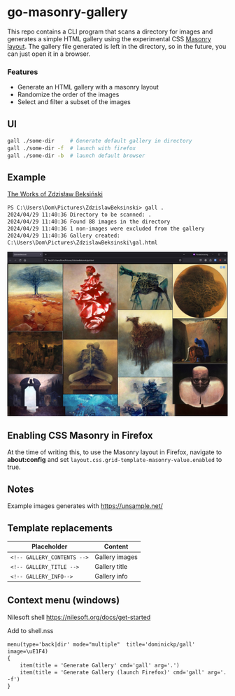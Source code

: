 # go-masonry-gallery

This repo contains a CLI program that scans a directory for images and generates a simple HTML gallery using the experimental CSS [Masonry layout](https://developer.mozilla.org/en-US/docs/Web/CSS/CSS_grid_layout/Masonry_layout). The gallery file generated is left in the directory, so in the future, you can just open it in a browser.

### Features
- Generate an HTML gallery with a masonry layout
- Randomize the order of the images
- Select and filter a subset of the images

 
## UI

```sh
gall ./some-dir  	# Generate default gallery in directory
gall ./some-dir -f 	# launch with firefox
gall ./some-dir -b 	# launch default browser
```

## Example
[The Works of  Zdzisław Beksiński](https://archive.org/details/ZdzislawBeksinski/)
```
PS C:\Users\Dom\Pictures\ZdzislawBeksinski> gall .
2024/04/29 11:40:36 Directory to be scanned: .
2024/04/29 11:40:36 Found 88 images in the directory
2024/04/29 11:40:36 1 non-images were excluded from the gallery
2024/04/29 11:40:36 Gallery created: C:\Users\Dom\Pictures\ZdzislawBeksinski\gal.html
```

<img src="./docs/example.jpg">

## Enabling CSS Masonry in Firefox
At the time of writing this, to use the Masonry layout in Firefox, navigate to __about:config__ and set `layout.css.grid-template-masonry-value.enabled` to true.

## Notes
Example images generates with https://unsample.net/


## Template replacements
|Placeholder|Content|
|---|---|
|`<!-- GALLERY_CONTENTS -->`|Gallery images|
|`<!-- GALLERY_TITLE -->`|Gallery title|
|`<!-- GALLERY_INFO-->`|Gallery info|


## Context menu (windows)
Nilesoft shell https://nilesoft.org/docs/get-started

Add to shell.nss
```
menu(type='back|dir' mode="multiple"  title='dominickp/gall' image=\uE1F4)
{
	item(title = 'Generate Gallery' cmd='gall' arg='.')
	item(title = 'Generate Gallery (launch Firefox)' cmd='gall' arg='. -f')
}
```
